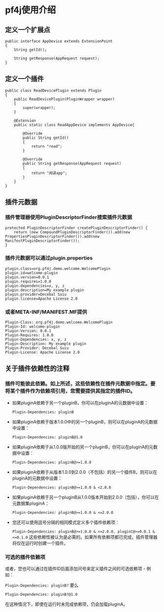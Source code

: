 # pf4j使用介绍
## 定义一个扩展点

    public interface AppDevice extends ExtensionPoint
    {
        String getId();
    
        String getResponse(AppRequest request);
    }
## 定义一个插件

    public class ReadDevicePlugin extends Plugin
    {
        public ReadDevicePlugin(PluginWrapper wrapper)
        {
            super(wrapper);
        }
        
        @Extension
        public static class ReadAppDevice implements AppDevice{
    
            @Override
            public String getId()
            {
                return "read";
            }
    
            @Override
            public String getResponse(AppRequest request)
            {
                return "阅读app";
            }
        }
    }
## 插件元数据

### 插件管理器使用PluginDescriptorFinder搜索插件元数据
    
    protected PluginDescriptorFinder createPluginDescriptorFinder() {
        return (new CompoundPluginDescriptorFinder()).add(new PropertiesPluginDescriptorFinder()).add(new ManifestPluginDescriptorFinder());
    }
### 插件元数据可以通过plugin.properties

    plugin.class=org.pf4j.demo.welcome.WelcomePlugin
    plugin.id=welcome-plugin
    plugin.version=0.0.1
    plugin.requires=1.0.0
    plugin.dependencies=x, y, z
    plugin.description=My example plugin
    plugin.provider=Decebal Suiu
    plugin.license=Apache License 2.0

### 或者META-INF/MANIFEST.MF提供

    Plugin-Class: org.pf4j.demo.welcome.WelcomePlugin
    Plugin-Id: welcome-plugin
    Plugin-Version: 0.0.1
    Plugin-Requires: 1.0.0
    Plugin-Dependencies: x, y, z
    Plugin-Description: My example plugin
    Plugin-Provider: Decebal Suiu
    Plugin-License: Apache License 2.0
## 关于插件依赖性的注释
### 插件可能彼此依赖。如上所述，这些依赖性在插件元数据中指定。要将某个插件作为依赖项引用，您需要提供其指定的插件ID。
- 如果pluginA依赖于另一个pluginB，你可以在pluginA的元数据中设置：

    `Plugin-Dependencies: pluginB` 
- 如果pluginA依赖于版本1.0.0中的另一个pluginB，则可以在pluginA的元数据中设置：

    `Plugin-Dependencies: pluginB@1.0`
- 如果pluginA依赖于从1.0.0版开始的另一个pluginB，你可以在pluginA的元数据中设置：

    `Plugin-Dependencies: pluginB@>=1.0.0`
- 如果pluginA依赖于从版本1.0.0到2.0.0（不包括）的另一个插件B，则可以在pluginA的元数据中设置：
    
    `Plugin-Dependencies: pluginB@>=1.0.0 & <2.0.0`
- 如果pluginA依赖于另一个pluginB从1.0.0版本开始到2.0.0（包括），你可以在元数据集pluginA：
   
    `Plugin-Dependencies: pluginB@>=1.0.0 & <=2.0.0`
- 您还可以使用逗号分隔的相同模式定义多个插件依赖项：
    
    `Plugin-Dependencies: pluginB@>=1.0.0 & <=2.0.0, pluginC@>=0.0.1 & <=0.1.0`
这些依赖性被认为是必需的。如果所有依赖项都已完成，插件管理器将仅在运行时创建一个插件。

### 可选的插件依赖项
或者，您也可以通过在插件ID后面添加问号来定义插件之间的可选依赖项 - 例如：

`Plugin-Dependencies: pluginB?`
要么

`Plugin-Dependencies: pluginB?@1.0`

在这种情况下，即使在运行时未完成依赖项，仍会加载pluginA。
 